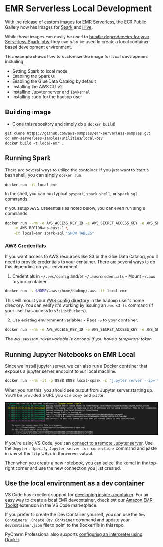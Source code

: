 # EMR Serverless Local Development

With the release of [custom images for EMR Serverless](https://docs.aws.amazon.com/emr/latest/EMR-Serverless-UserGuide/application-custom-image.html), the ECR Public Gallery now has images for [Spark](https://gallery.ecr.aws/emr-serverless/spark/emr-6.9.0) and [Hive](https://gallery.ecr.aws/emr-serverless/spark/emr-6.9.0).

While those images can easily be used to [bundle dependencies for your Serverless Spark jobs](https://aws.amazon.com/blogs/big-data/add-your-own-libraries-and-application-dependencies-to-spark-and-hive-on-amazon-emr-serverless-with-custom-images/), they can _also_ be used to create a local container-based development environment.

This example shows how to customize the image for local development including:

- Setting Spark to local mode
- Enabling the Spark UI
- Enabling the Glue Data Catalog by default
- Installing the AWS CLI v2
- Installing Jupyter server and `ipykernel`
- Installing sudo for the hadoop user

## Building image

- Clone this repository and simply do a `docker build`!

```
git clone https://github.com/aws-samples/emr-serverless-samples.git
cd emr-serverless-samples/utilities/local-dev
docker build -t local-emr .
```

## Running Spark

There are several ways to utilize the container. If you just want to start a bash shell, you can simply `docker run`.

```bash
docker run -it local-emr
```

In the shell, you can run typical `pyspark`, `spark-shell`, or `spark-sql` commands.

If you setup AWS Credentials as noted below, you can even run single commands.

```bash
docker run --rm -e AWS_ACCESS_KEY_ID -e AWS_SECRET_ACCESS_KEY -e AWS_SESSION_TOKEN \
    -e AWS_REGION=us-east-1 \
    -it local-emr spark-sql "SHOW TABLES"
```

### AWS Credentials

If you want access to AWS resources like S3 or the Glue Data Catalog, you'll need to provide credentials to your container. There are several ways to do this depending on your environment.

1. Credentials in `~/.aws/config` and/or `~/.aws/credentials` - Mount `~/.aws` to your container.

```bash
docker run -v $HOME/.aws:/home/hadoop/.aws -it local-emr
```

This will mount your [AWS config directory](https://docs.aws.amazon.com/cli/latest/userguide/cli-configure-files.html) in the hadoop user's home directory. You can verify it's working by issuing an `aws s3 ls` command (if your user has access to `s3:ListBuckets`).

2. Use existing environment variables - Pass `-e` to your container.

```bash
docker run --rm -e AWS_ACCESS_KEY_ID -e AWS_SECRET_ACCESS_KEY -e AWS_SESSION_TOKEN -it local-emr
```

_The `AWS_SESSION_TOKEN` variable is optional if you have a temporary token_

## Running Jupyter Notebooks on EMR Local

Since we install jupyter server, we can also run a Docker container that exposes a jupyter server endpoint to our local machine.

```bash
docker run --rm -it -p 8888:8888 local-spark -c "jupyter server --ip='*'"
```

When you run this, you should see output from Jupyter server starting up. You'll be provided a URL you can copy and paste.

![](jupyter-server.png)

If you're using VS Code, you can [connect to a remote Jupyter server](https://code.visualstudio.com/docs/datascience/jupyter-notebooks#_connect-to-a-remote-jupyter-server). Use the `Jupyter: Specify Jupyter server for connections` command and paste in one of the `http` URLs in the server output.

Then when you create a new notebook, you can select the kernel in the top-right corner and use the new connection you just created.

## Use the local environment as a dev container

VS Code has excellent support for [developing inside a container](https://code.visualstudio.com/docs/devcontainers/containers). For an easy way to create a local EMR devcontainer, check out our [Amazon EMR Toolkit](https://marketplace.visualstudio.com/items?itemName=AmazonEMR.emr-tools) extension in the VS Code marketplace.

If you prefer to create the Dev Container yourself, you can use the `Dev Containers: Create Dev Container` command and update your `devcontainer.json` file to point to the Dockerfile in this repo.

PyCharm Professional also supports [configuring an interpreter using Docker](https://www.jetbrains.com/help/pycharm/using-docker-as-a-remote-interpreter.html).

